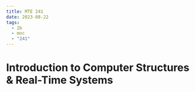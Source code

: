 ```yaml
---
title: MTE 241
date: 2023-08-22
tags:
  - 2b
  - moc
  - "241"
---
```


# Introduction to Computer Structures & Real-Time Systems
